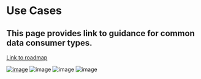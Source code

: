 # Use Cases
## This page provides link to guidance for common data consumer types. 

[Link to roadmap](/docs/roadmap)

[![image](https://github.com/user-attachments/assets/bf4e1b28-da1f-4dc4-b3c8-307ad50e36bc)](/usecases/not-connected.md)
![image](https://github.com/user-attachments/assets/f9c33424-0c30-4f69-85b6-89a510352e13)
![image](https://github.com/user-attachments/assets/9ccaa0a2-90bb-4624-bd87-0532d9c55a59)
![image](https://github.com/user-attachments/assets/887c3327-516d-40c6-86a0-36ec641b953a)



